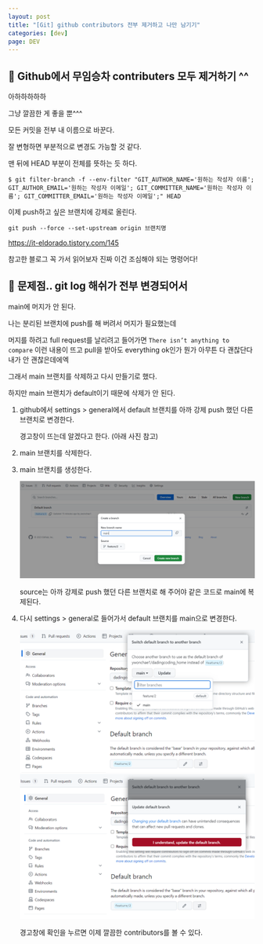 ```yaml
---
layout: post
title: "[Git] github contributors 전부 제거하고 나만 남기기"
categories: [dev]
page: DEV
---
```


## 🎊 Github에서 무임승차 contributers 모두 제거하기 ^^

아하하하하하

그냥 깔끔한 게 좋을 뿐^^^

모든 커밋을 전부 내 이름으로 바꾼다.

잘 변형하면 부분적으로 변경도 가능할 것 같다.

맨 뒤에 HEAD 부분이 전체를 뜻하는 듯 하다.

```
$ git filter-branch -f --env-filter "GIT_AUTHOR_NAME='원하는 작성자 이름'; GIT_AUTHOR_EMAIL='원하는 작성자 이메일'; GIT_COMMITTER_NAME='원하는 작성자 이름'; GIT_COMMITTER_EMAIL='원하는 작성자 이메일';" HEAD
```

이제 push하고 싶은 브랜치에 강제로 올린다.

```
git push --force --set-upstream origin 브랜치명
```

<https://it-eldorado.tistory.com/145>

참고한 블로그 꼭 가서 읽어보자 진짜 이건 조심해야 되는 명령어다!


## 🎊 문제점.. git log 해쉬가 전부 변경되어서

main에 머지가 안 된다.

나는 분리된 브랜치에 push를 해 버려서 머지가 필요했는데

머지를 하려고 full request를 날리려고 들어가면 `There isn’t anything to compare` 이런 내용이 뜨고 pull을 받아도 everything ok인가 뭔가 아무튼 다 괜찮단다 내가 안 괜찮은데에엑

그래서 main 브랜치를 삭제하고 다시 만들기로 했다.

하지만 main 브랜치가 default이기 때문에 삭제가 안 된다.

1. github에서 settings > general에서 default 브랜치를 아까 강제 push 했던 다른 브랜치로 변경한다.

    경고창이 뜨는데 알겠다고 한다. (아래 사진 참고)

2. main 브랜치를 삭제한다.

3. main 브랜치를 생성한다.

    <img src='../attachment/230728/createmainbranch.png'>

    source는 아까 강제로 push 했던 다른 브랜치로 해 주어야 같은 코드로 main에 복제된다.

4. 다시 settings > general로 들어가서 default 브랜치를 main으로 변경한다.

    <img src='../attachment/230728/changedefult.png'>

    <img src='../attachment/230728/changedefultconfirm.png'>

    경고창에 확인을 누르면 이제 깔끔한 contributors를 볼 수 있다.